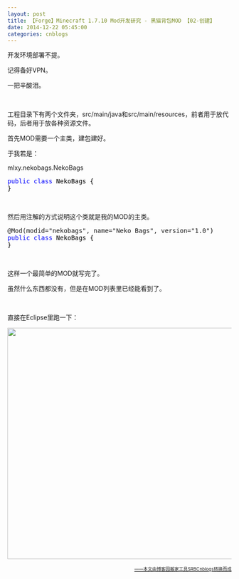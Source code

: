 ```yaml
---
layout: post
title: 【Forge】Minecraft 1.7.10 Mod开发研究 - 黑猫背包MOD 【02-创建】
date: 2014-12-22 05:45:00
categories: cnblogs
---
```


<p>开发环境部署不提。</p>
<p>记得备好VPN。</p>
<p>一把辛酸泪。</p>
<p>&nbsp;</p>
<p>工程目录下有两个文件夹，src/main/java和src/main/resources，前者用于放代码，后者用于放各种资源文件。</p>
<p>首先MOD需要一个主类，建包建好。</p>
<p>于我若是：</p>
<p>mlxy.nekobags.NekoBags</p>
<div class="cnblogs_code">
<pre><span style="color: #0000ff;">public</span> <span style="color: #0000ff;">class</span><span style="color: #000000;"> NekoBags {
}</span></pre>
</div>
<p>&nbsp;</p>
<p>然后用注解的方式说明这个类就是我的MOD的主类。</p>
<div class="cnblogs_code">
<pre>@Mod(modid="nekobags", name="Neko Bags", version="1.0"<span style="color: #000000;">)
</span><span style="color: #0000ff;">public</span> <span style="color: #0000ff;">class</span><span style="color: #000000;"> NekoBags {
}</span></pre>
</div>
<p>&nbsp;</p>
<p>这样一个最简单的MOD就写完了。</p>
<p>虽然什么东西都没有，但是在MOD列表里已经能看到了。</p>
<p>&nbsp;</p>
<p>直接在Eclipse里跑一下：</p>
<p><img src="http://ww1.sinaimg.cn/large/69209b85gw1eniep2351bj20o60efwir.jpg" alt="" width="870" height="519" /></p>

<div align=right><a href="https://github.com/mlxy"><font size=1>——本文由博客园搬家工具SRBCnblogs转换而成</font></a></div>